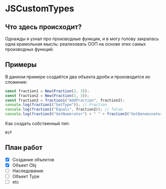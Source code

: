 # JSCustomTypes

## Что здесь происходит?

Однажды я узнал про производные функции, и в могу голову закралась одна крамольная мысль: реализовать ООП на основе этих самых производных функций.

## Примеры

В данном примере создаётся два объекта дроби и производится их сложение:
```javascript
const fraction1 = New(Fraction(2, 3));
const fraction2 = New(Fraction(1, 3));
const fraction3 = fraction1("AddFraction", fraction2);
console.log(fraction1("GetType")); // Fraction
console.log(fraction1("Equals", fraction2)); // false
console.log(fraction3("GetNumerator") + " " + fraction3("GetDenominator")); // 3 3
```

Как создать собственный тип:
```
WiP
```

## План работ


- [X] Создание объектов
- [X] Объект Obj
- [ ] Наследование
- [ ] Объект Type
- [ ] etc
